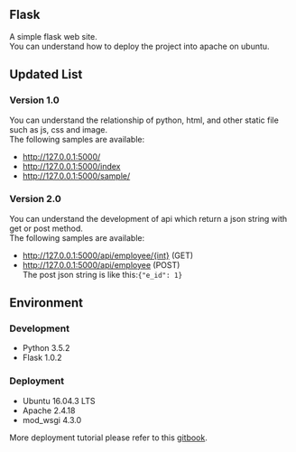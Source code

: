 ## Flask
A simple flask web site.<br>
You can understand how to deploy the project into apache on ubuntu.

## Updated List

### Version 1.0
You can understand the relationship of python, html, and other static file such as js, css and image.<br>
The following samples are available:<br>
* http://127.0.0.1:5000/
* http://127.0.0.1:5000/index
* http://127.0.0.1:5000/sample/<int>


### Version 2.0
You can understand the development of api which return a json string with get or post method.<br>
The following samples are available:<br>
* http://127.0.0.1:5000/api/employee/{int} (GET)
* http://127.0.0.1:5000/api/employee (POST)<br>
The post json string is like this:`{"e_id": 1}`

## Environment

### Development
* Python 3.5.2
* Flask 1.0.2

### Deployment
* Ubuntu 16.04.3 LTS
* Apache 2.4.18
* mod_wsgi 4.3.0

More deployment tutorial please refer to this [gitbook](https://bobtai.gitbooks.io/mynotes/content/AWS/flask_apache.html).